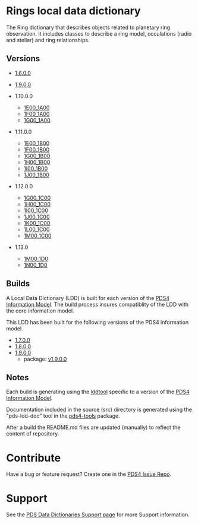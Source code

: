 # Rings local data dictionary

The Ring dictionary that describes objects related to planetary ring observation. It includes classes to describe a 
ring model, occulations (radio and stellar) and ring relationships.

## Versions

- [1.6.0.0](src/1.6.0.0)
- [1.9.0.0](https://github.com/pds-data-dictionaries/ldd-rings/releases/tag/v1.9.0.0)
- 1.10.0.0
	- [1E00_1A00](https://github.com/pds-data-dictionaries/ldd-rings/releases/tag/1E00_1A00)
	- [1F00_1A00](https://github.com/pds-data-dictionaries/ldd-rings/releases/tag/1F00_1A00)
	- [1G00_1A00](https://github.com/pds-data-dictionaries/ldd-rings/releases/tag/1G00_1A00)
- 1.11.0.0
	- [1E00_1B00](https://github.com/pds-data-dictionaries/ldd-rings/releases/tag/1E00_1B00)
	- [1F00_1B00](https://github.com/pds-data-dictionaries/ldd-rings/releases/tag/1F00_1B00)
	- [1G00_1B00](https://github.com/pds-data-dictionaries/ldd-rings/releases/tag/1G00_1B00)
	- [1H00_1B00](https://github.com/pds-data-dictionaries/ldd-rings/releases/tag/1H00_1B00)
	- [1I00_1B00](https://github.com/pds-data-dictionaries/ldd-rings/releases/tag/1I00_1B00)
	- [1J00_1B00](https://github.com/pds-data-dictionaries/ldd-rings/releases/tag/1J00_1B00)

- 1.12.0.0
	- [1G00_1C00](https://github.com/pds-data-dictionaries/ldd-rings/releases/tag/1G00_1C00)
	- [1H00_1C00](https://github.com/pds-data-dictionaries/ldd-rings/releases/tag/1H00_1C00)
	- [1I00_1C00](https://github.com/pds-data-dictionaries/ldd-rings/releases/tag/1I00_1C00)
	- [1J00_1C00](https://github.com/pds-data-dictionaries/ldd-rings/releases/tag/1J00_1C00)
	- [1K00_1C00](https://github.com/pds-data-dictionaries/ldd-rings/releases/tag/1K00_1C00)
	- [1L00_1C00](https://github.com/pds-data-dictionaries/ldd-rings/releases/tag/1L00_1C00)
	- [1M00_1C00](https://github.com/pds-data-dictionaries/ldd-rings/releases/tag/1M00_1C00)

- 1.13.0
	- [1M00_1D0](https://github.com/pds-data-dictionaries/ldd-rings/releases/tag/1M00_1D0)
	- [1N00_1D0](https://github.com/pds-data-dictionaries/ldd-rings/releases/tag/1N00_1D0)

## Builds

A Local Data Dictionary (LDD) is built for each version of the [PDS4 Information Model](https://pds.nasa.gov/pds4/doc/im/).
The build process insures compatiblity of the LDD with the core information model.

This LDD has been built for the following versions of the PDS4 information model.

- [1.7.0.0](build/release/1.7.0.0)
- [1.8.0.0](build/release/1.8.0.0)
- [1.9.0.0](build/release/1.9.0.0)
	- package: [v1.9.0.0](https://github.com/nasa-pds/ldd-rings/releases/tag/v1.9.0.0)
	
## Notes

Each build is generating using the [lddtool](https://pds.nasa.gov/pds4/software/ldd/) specific to a version of the [PDS4 Information Model](https://pds.nasa.gov/pds4/doc/im/).

Documentation included in the source (src) directory is generated using the "pds-ldd-doc" tool in the [pds4-tools](https://github.com/nasa-pds/pds4-tools) package.

After a build the README.md files are updated (manually) to reflect the content of repository.


# Contribute

Have a bug or feature request? Create one in the [PDS4 Issue Repo](https://github.com/pds-data-dictionaries/PDS4-LDD-Issue-Repo/issues/new/choose).


# Support

See the [PDS Data Dictionaries Support page](https://pds-data-dictionaries.github.io/support/) for more Support information.
